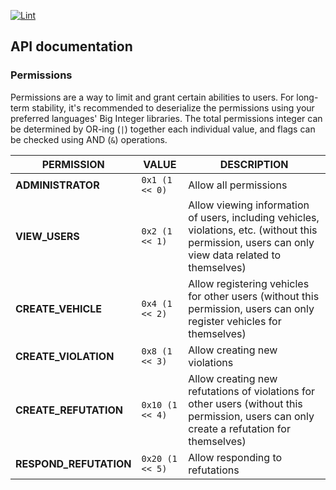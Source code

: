 [![Lint](https://github.com/Serious-senpai/project2-IT3930/actions/workflows/lint.yml/badge.svg)](https://github.com/Serious-senpai/project2-IT3930/actions/workflows/lint.yml)

## API documentation

### Permissions

Permissions are a way to limit and grant certain abilities to users. For long-term stability, it's recommended to deserialize the permissions using your preferred languages' Big Integer libraries. The total permissions integer can be determined by OR-ing (`|`) together each individual value, and flags can be checked using AND (`&`) operations.

| PERMISSION | VALUE | DESCRIPTION |
| ---------- | ----- | ----------- |
| **ADMINISTRATOR** | `0x1 (1 << 0)` | Allow all permissions |
| **VIEW_USERS** | `0x2 (1 << 1)` | Allow viewing information of users, including vehicles, violations, etc. (without this permission, users can only view data related to themselves) |
| **CREATE_VEHICLE** | `0x4 (1 << 2)` | Allow registering vehicles for other users (without this permission, users can only register vehicles for themselves) |
| **CREATE_VIOLATION** | `0x8 (1 << 3)` | Allow creating new violations |
| **CREATE_REFUTATION** | `0x10 (1 << 4)` | Allow creating new refutations of violations for other users (without this permission, users can only create a refutation for themselves) |
| **RESPOND_REFUTATION** | `0x20 (1 << 5)` | Allow responding to refutations |

